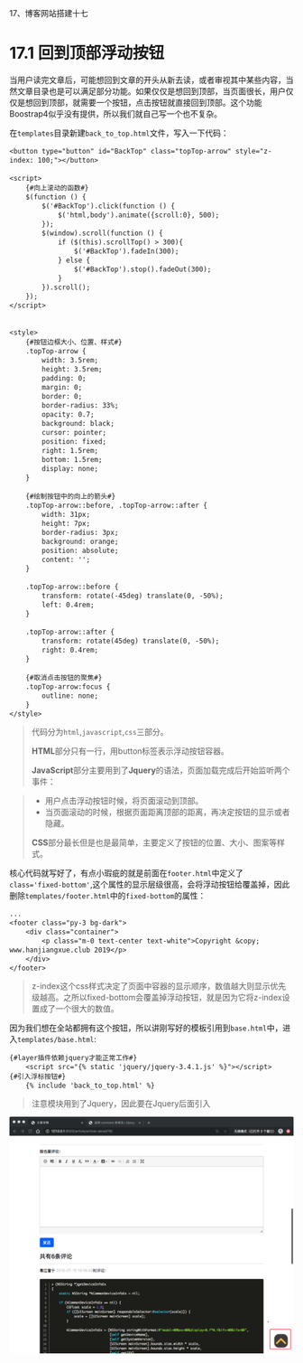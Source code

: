 17、博客网站搭建十七

# 17.1 回到顶部浮动按钮
当用户读完文章后，可能想回到文章的开头从新去读，或者审视其中某些内容，当然文章目录也是可以满足部分功能。如果仅仅是想回到顶部，当页面很长，用户仅仅是想回到顶部，就需要一个按钮，点击按钮就直接回到顶部。这个功能Boostrap4似乎没有提供，所以我们就自己写一个也不复杂。

在`templates`目录新建`back_to_top.html`文件，写入一下代码：

```
<button type="button" id="BackTop" class="topTop-arrow" style="z-index: 100;"></button>

<script>
    {#向上滚动的函数#}
    $(function () {
        $('#BackTop').click(function () {
            $('html,body').animate({scroll:0}, 500);
        });
        $(window).scroll(function () {
            if ($(this).scrollTop() > 300){
                $('#BackTop').fadeIn(300);
            } else {
                $('#BackTop').stop().fadeOut(300);
            }
        }).scroll();
    });
</script>


<style>
    {#按钮边框大小、位置、样式#}
    .topTop-arrow {
        width: 3.5rem;
        height: 3.5rem;
        padding: 0;
        margin: 0;
        border: 0;
        border-radius: 33%;
        opacity: 0.7;
        background: black;
        cursor: pointer;
        position: fixed;
        right: 1.5rem;
        bottom: 1.5rem;
        display: none;
    }
    
    {#绘制按钮中的向上的箭头#}
    .topTop-arrow::before, .topTop-arrow::after {
        width: 31px;
        height: 7px;
        border-radius: 3px;
        background: orange;
        position: absolute;
        content: '';
    }
    
    .topTop-arrow::before {
        transform: rotate(-45deg) translate(0, -50%);
        left: 0.4rem;
    }
    
    .topTop-arrow::after {
        transform: rotate(45deg) translate(0, -50%);
        right: 0.4rem;
    }
    
    {#取消点击按钮的聚焦#}
    .topTop-arrow:focus {
        outline: none;
    }
</style>
```

> 代码分为`html`,`javascript`,`css`三部分。
> 
> **HTML**部分只有一行，用button标签表示浮动按钮容器。
> 
> **JavaScript**部分主要用到了**Jquery**的语法，页面加载完成后开始监听两个事件：

> * 用户点击浮动按钮时候，将页面滚动到顶部。
> * 当页面滚动的时候，根据页面距离顶部的距离，再决定按钮的显示或者隐藏。
> 
> **CSS**部分最长但是也是最简单，主要定义了按钮的位置、大小、图案等样式。

核心代码就写好了，有点小瑕疵的就是前面在`footer.html`中定义了`class='fixed-bottom'`,这个属性的显示层级很高，会将浮动按钮给覆盖掉，因此删除`templates/footer.html`中的`fixed-bottom`的属性：

```
...
<footer class="py-3 bg-dark">
    <div class="container">
        <p class="m-0 text-center text-white">Copyright &copy; www.hanjiangxue.club 2019</p>
    </div>
</footer>
```
>z-index这个css样式决定了页面中容器的显示顺序，数值越大则显示优先级越高。之所以fixed-bottom会覆盖掉浮动按钮，就是因为它将z-index设置成了一个很大的数值。

因为我们想在全站都拥有这个按钮，所以讲刚写好的模板引用到`base.html`中，进入`templates/base.html`:

```
{#layer插件依赖jquery才能正常工作#}
    <script src="{% static 'jquery/jquery-3.4.1.js' %}"></script>
{#引入浮标按钮#}
    {% include 'back_to_top.html' %}
```
> 注意模块用到了Jquery，因此要在Jquery后面引入

![arrow.png](picture16/arrow.png)


